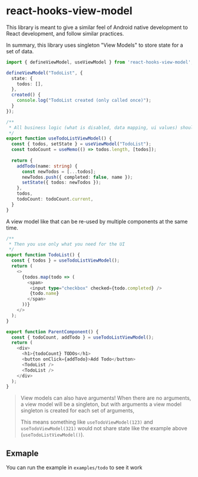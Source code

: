 # react-hooks-view-model

This library is meant to give a similar feel of Android native development to React development, and follow similar practices.

In summary, this library uses singleton "View Models" to store state for a set of data.

```ts
import { defineViewModel, useViewModel } from 'react-hooks-view-model';

defineViewModel("TodoList", {
  state: {
    todos: [],
  },
  created() {
    console.log("TodoList created (only called once)");
  }
});

/**
 * All business logic (what is disabled, data mapping, ui values) should be in this function
 */
export function useTodoListViewModel() {
  const { todos, setState } = useViewModel("TodoList");
  const todoCount = useMemo(() => todos.length, [todos]);
  
  return {
    addTodo(name: string) {
      const newTodos = [...todos];
      newTodos.push({ completed: false, name });
      setState({ todos: newTodos });
    },
    todos,
    todoCount: todoCount.current,
  }
}
```

A view model like that can be re-used by multiple components at the same time.

```ts
/**
 * Then you use only what you need for the UI
 */
export function TodoList() {
  const { todos } = useTodoListViewModel();
  return (
    <>
      {todos.map(todo => (
        <span>
         <input type="checkbox" checked={todo.completed} />
         {todo.name}
        </span>
      ))}
    </>
  );
}

export function ParentComponent() {
  const { todoCount, addTodo } = useTodoListViewModel();
  return (
    <div>
      <h1>{todoCount} TODOs</h1>
      <button onClick={addTodo}>Add Todo</button>
      <TodoList />
      <TodoList />
    </div>
  );
}
```

> View models can also have arguments! When there are no arguments, a view model will be a singleton, but with arguments a view model singleton is created for each set of arguments, 
>
> This means something like `useTodoViewModel(123)` and `useTodoViewModel(321)` would not share state like the example above (`useTodoListViewModel()`).

## Exmaple

You can run the example in `examples/todo` to see it work
